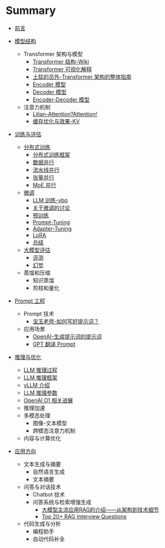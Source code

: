 # Summary

* [前言](README.md)

* [模型结构](Chap1-ModelArch/README.md)
  * Transformer 架构与模型
    * [Transformer 结构-Wiki](Chap1-ModelArch/transformer_arch/Infrastructure_transformer_wiki.md)  
    * [Transformer 可视化解释](Chap1-ModelArch/transformer_arch/Infrastructure_transformer_transformer-explainer.md)
    * [土猛的员外-Transformer 架构的整体指南](Chap1-ModelArch/transformer_arch/Infrastructure_luxiangdong_Transformer-OverallArch.md)
    * [Encoder 模型](Chap1-ModelArch/transformer_arch/Infrastructure_HF_Encoder-models.md)
    * [Decoder 模型](Chap1-ModelArch/transformer_arch/Infrastructure_HF_Decoder-models.md)
    * [Encoder-Decoder 模型](Chap1-ModelArch/transformer_arch/Infrastructure_HF_Encoder-Decoder-models.md)
  * 注意力机制
    * [Lilian-Attention?Attention!](Chap1-ModelArch/attention/Advanced_Blog_AttentionAttention.md)
    * [缓存优化与效果-KV](Chap1-ModelArch/attention/mha-related.md)

* [训练与评估](Chap2-Training_Evaluation/README.md)
  * [分布式训练](Chap2-Training_Evaluation/distributed-training/overview.md)
    * [分布式训练框架](Chap2-Training_Evaluation/distributed-training/train-framework.md) 
    * [数据并行](Chap2-Training_Evaluation/distributed-training/data-parallel.md)
    * [流水线并行](Chap2-Training_Evaluation/distributed-training/pipeline-parallel.md)
    * [张量并行](Chap2-Training_Evaluation/distributed-training/pipeline-parallel.md)
    * [MoE 并行](Chap2-Training_Evaluation/distributed-training/moe-parallel.md)
  * [微调](Chap2-Training_Evaluation/fine-tuning/overview.md)
    * [LLM 训练-ybq](Chap2-Training_Evaluation/fine-tuning/llm-training-ybq.md)  
    * [关于微调的讨论](Chap2-Training_Evaluation/fine-tuning/finetuning-discussion.md)
    * [预训练](Chap2-Training_Evaluation/fine-tuning/pretrain.md)
    * [Prompt-Tuning](Chap2-Training_Evaluation/fine-tuning/prompt-tuning.md)
    * [Adapter-Tuning](Chap2-Training_Evaluation/fine-tuning/adapter-tuning.md)
    * [LoRA](Chap2-Training_Evaluation/fine-tuning/lora.md)
    * [总结](Chap2-Training_Evaluation/fine-tuning/summary.md)
  * [大模型评估](Chap2-Training_Evaluation/evaluation/README.md)
    * [评测](Chap2-Training_Evaluation/evaluation/evaluating.md)
    * [幻觉](Chap2-Training_Evaluation/evaluation/hallucination.md)
  * 蒸馏和压缩
    * 知识蒸馏
    * 剪枝和量化

* [Prompt 工程](Chap3-PromptEngr/README.md)
  * Prompt 技术
    * [宝玉老师-如何写好提示词？](Chap3-PromptEngr/prompt-tech_baoyu_how-to-write-good-prompt.md)
  * 应用场景
    * [OpenAI-生成提示词的提示词](Chap3-PromptEngr/prompt-app_openai-prompt-generation.md)
    * [GPT 翻译 Prompt](Chap3-PromptEngr/prompt-app_baoyu_translator-gpt-prompt.md)

* [推理与优化](Chap4-InferAndOpt/README.md)
  * [LLM 推理过程](Chap4-InferAndOpt/llm-inference-overview.md)
  * [LLM 推理框架](Chap4-InferAndOpt/infer-framework.md)
  * [vLLM 介绍](Chap4-InferAndOpt/vllm-framework.md)
  * [LLM 推理参数](Chap4-InferAndOpt/llm-inference-param.md)
  * [OpenAI O1 相关进展](Chap4-InferAndOpt/openai-o1-rel.md)
  * 推理加速
  * 多模态处理
    * 图像-文本模型
    * 跨模态注意力机制
  * 内容与计算优化

* [应用方向](Chap5-App/README.md)
  * 文本生成与摘要
    * 自然语言生成
    * 文本摘要
  * 问答与对话技术
    * Chatbot 技术
    * 问答系统与检索增强生成
      * [大模型主流应用RAG的介绍——从架构到技术细节](Chap5-App/rag_intro_luxiangdong.md)
      * [Top 20+ RAG Interview Questions](Chap5-App/rag_interview-ques_analytics.md)
  * 代码生成与分析
    * 编程助手
    * 自动代码补全


